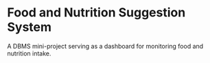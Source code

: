 # Food and Nutrition Suggestion System

A DBMS mini-project serving as a dashboard for monitoring food and nutrition intake.
